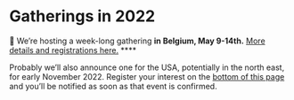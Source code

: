 # Gatherings in 2022

🎉 We’re hosting a week-long gathering **in Belgium, May 9-14th.** [More details and registrations here.](https://www.thehum.org/microsolidarity-gatherings) ****&#x20;

Probably we’ll also announce one for the USA, potentially in the north east, for early November 2022. Register your interest on the [bottom of this page](https://www.thehum.org/microsolidarity-gatherings) and you’ll be notified as soon as that event is confirmed.
